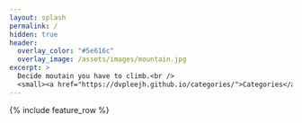 ```yaml
---
layout: splash
permalink: /
hidden: true
header:
  overlay_color: "#5e616c"
  overlay_image: /assets/images/mountain.jpg
excerpt: >
  Decide moutain you have to climb.<br />
  <small><a href="https://dvpleejh.github.io/categories/">Categories</a></small>
---
```


{% include feature_row %}